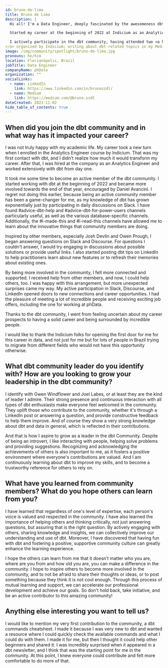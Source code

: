 ```yaml
---
id: bruno-de-lima
title: Bruno de Lima
description: |
  Hi all! I'm a Data Engineer, deeply fascinated by the awesomeness dbt. I love talking about dbt, creating content from daily tips to blogposts and engaging with this vibrant community!

  Started my career at the beginning of 2022 at Indicium as an Analytics Engineer, working with dbt from day 1. By 2023, my path took a global trajectory as I joined phData as a Data Engineer, expanding my experiences and forging connections beyond Brazil. While dbt is at the heart of my expertise, I've also delved into data warehouses such as Snowflake, Databricks, and BigQuery; visualization tools like Power BI and Tableau; and several minor modern data stack tools.

  I actively participate in the dbt community, having attended two <a href="https://www.meetup.com/en-AU/florianopolis-dbt-meetup">dbt meetups in Brazil
</a> organized by Indicium; writing about dbt-related topics in my Medium and LinkedIn profiles; contributing to the code; and frequently checking <a href="https://www.getdbt.com/community/join-the-community">dbt Slack</a> and <a href="https://discourse.getdbt.com/">Discourse</a>, helping (and being helped by) other dbt practitioners. If you are a community member, you may have seen me around!
image: /img/community/spotlight/bruno-de-lima.jpg
pronouns: he/him
location: Florianópolis, Brazil
jobTitle: Data Engineer
companyName: phData
organization: ""
socialLinks:
  - name: LinkedIn
    link: https://www.linkedin.com/in/brunoszdl/
  - name: Medium
    link: https://medium.com/@bruno.szdl
dateCreated: 2023-11-02
hide_table_of_contents: true
---
```


## When did you join the dbt community and in what way has it impacted your career?

I was not truly happy with my academic life. My career took a new turn when I enrolled in the Analytics Engineer course by Indicium. That was my first contact with dbt, and I didn't realize how much it would transform my career. After that, I was hired at the company as an Analytics Engineer and worked extensively with dbt from day one. 

It took me some time to become an active member of the dbt community. I started working with dbt at the beginning of 2022 and became more involved towards the end of that year, encouraged by Daniel Avancini. I regret not doing this earlier, because being an active community member has been a game-changer for me, as my knowledge of dbt has grown exponentially just by participating in daily discussions on Slack. I have found #advice-dbt-help and #advice-dbt-for-power-users channels particularly useful, as well as the various database-specific channels. Additionally, the #i-made-this and #i-read-this channels have allowed me to learn about the innovative things that community members are doing.

Inspired by other members, especially Josh Devlin and Owen Prough, I began answering questions on Slack and Discourse. For questions I couldn't answer, I would try engaging in discussions about possible solutions or provide useful links. I also started posting dbt tips on LinkedIn to help practitioners learn about new features or to refresh their memories about existing ones.

By being more involved in the community, I felt more connected and supported. I received help from other members, and now, I could help others, too. I was happy with this arrangement, but more unexpected surprises came my way. My active participation in Slack, Discourse, and LinkedIn opened doors to new connections and career opportunities. I had the pleasure of meeting a lot of incredible people and receiving exciting job offers, including the one for working at phData.

Thanks to the dbt community, I went from feeling uncertain about my career prospects to having a solid career and being surrounded by incredible people.

I would like to thank the Indicium folks for opening the first door for me for this career in data, and not just for me but for lots of people in Brazil trying to migrate from different fields who would not have this opportunity otherwise.

## What dbt community leader do you identify with? How are you looking to grow your leadership in the dbt community?

I identify with Gwen Windflower and Joel Labes, or at least they are the kind of leader I admire. Their strong presence and continuous interaction with all types of dbt enthusiasts make everyone feel welcomed in the community. They uplift those who contribute to the community, whether it's through a LinkedIn post or answering a question, and provide constructive feedback to help them improve. And of course they show a very strong knowledge about dbt and data in general, which is reflected in their contributions.

And that is how I aspire to grow as a leader in the dbt Community. Despite of being an introvert, I like interacting with people, helping solve problems and providing suggestions. Recognizing and acknowledging the achievements of others is also important to me, as it fosters a positive environment where everyone's contributions are valued. And I am continuously learning about dbt to improve my skills, and to become a trustworthy reference for others to rely on.

## What have you learned from community members? What do you hope others can learn from you?

I have learned that regardless of one's level of expertise, each person's voice is valued and respected in the community. I have also learned the importance of helping others and thinking critically, not just answering questions, but assuring that is the right question. By actively engaging with others, sharing knowledge and insights, we can collectively improve our understanding and use of dbt. Moreover, I have discovered that having fun with dbt and fostering a positive, supportive community culture can greatly enhance the learning experience.

I hope the others can learn from me that it doesn’t matter who you are, where are you from and how old you are, you can make a difference in the community. I hope to inspire others to become more involved in the community, and to not be afraid to share their thoughts or ideas, or to post something because they think it is not cool enough. Through this process of mutual learning and support, we can accelerate our professional development and achieve our goals. So don't hold back, take initiative, and be an active contributor to this amazing community!

## Anything else interesting you want to tell us?

I would like to mention my very first contribution to the community, a dbt commands cheatsheet. I made it because I was very new to dbt and wanted a resource where I could quickly check the available commands and what I could do with them. I made it for me, but then I thought it could help other beginners and shared it. I was incredibly surprised when it appeared in a dbt newsletter, and I think that was the starting point for me in the community. At this point, I knew everyone could contribute and felt more comfortable to do more of that.
